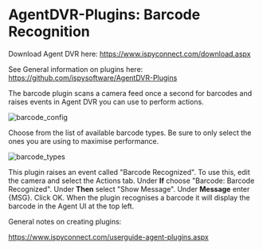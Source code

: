 # AgentDVR-Plugins: Barcode Recognition


Download Agent DVR here:
https://www.ispyconnect.com/download.aspx

See General information on plugins here:
https://github.com/ispysoftware/AgentDVR-Plugins

The barcode plugin scans a camera feed once a second for barcodes and raises events in Agent DVR you can use to perform actions.

![barcode_config](https://user-images.githubusercontent.com/800093/163331670-08364a2c-0ca7-47cf-a6b1-4d03f0c81517.png)

Choose from the list of available barcode types. Be sure to only select the ones you are using to maximise performance.

![barcode_types](https://user-images.githubusercontent.com/800093/163331676-98f1ed6a-083d-464b-a7c1-00323d55ac07.png)

This plugin raises an event called "Barcode Recognized". To use this, edit the camera and select the Actions tab. Under **If** choose "Barcode: Barcode Recognized". Under **Then** select "Show Message". Under **Message** enter {MSG}. Click OK. When the plugin recognises a barcode it will display the barcode in the Agent UI at the top left. 

General notes on creating plugins:

https://www.ispyconnect.com/userguide-agent-plugins.aspx

